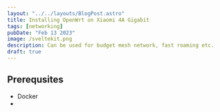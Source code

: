 ```yaml
---
layout: "../../layouts/BlogPost.astro"
title: Installing OpenWrt on Xiaomi 4A Gigabit
tags: [networking]
pubDate: "Feb 13 2023"
image: /sveltekit.png
description: Can be used for budget mesh network, fast roaming etc.
draft: true
---
```


## Prerequsites

- Docker
- 